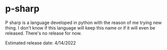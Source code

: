 # p-sharp
P sharp is a language developed in python with the reason of me trying new thing. I don't know if this language will keep this name or if it will even be released. There's no release for now.

Estimated release date: 4/14/2022
